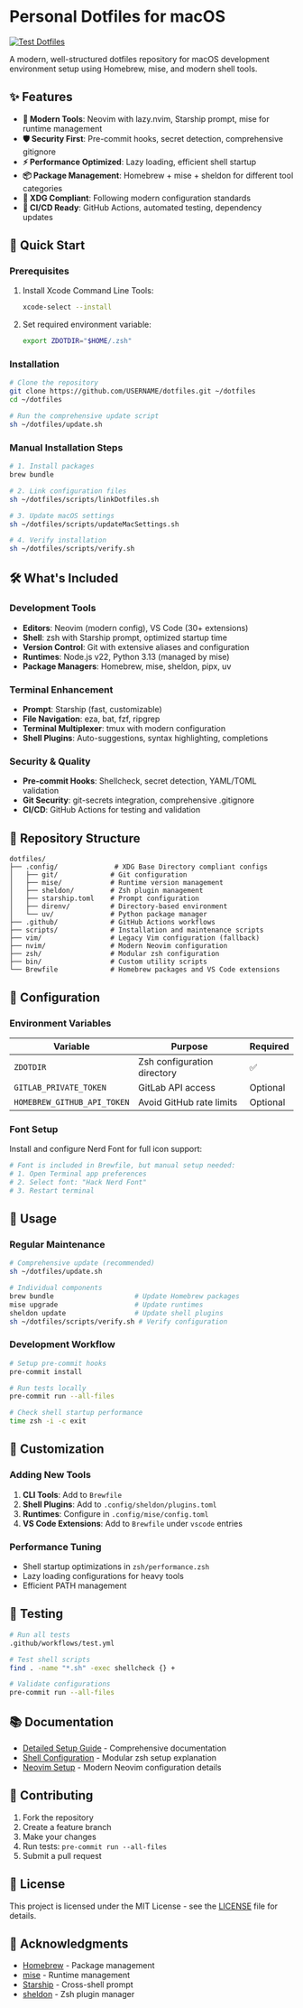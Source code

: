 # Personal Dotfiles for macOS

[![Test Dotfiles](https://github.com/USERNAME/dotfiles/workflows/Test%20Dotfiles/badge.svg)](https://github.com/USERNAME/dotfiles/actions)

A modern, well-structured dotfiles repository for macOS development environment setup using Homebrew, mise, and modern shell tools.

## ✨ Features

- **🚀 Modern Tools**: Neovim with lazy.nvim, Starship prompt, mise for runtime management
- **🛡️ Security First**: Pre-commit hooks, secret detection, comprehensive gitignore
- **⚡ Performance Optimized**: Lazy loading, efficient shell startup
- **📦 Package Management**: Homebrew + mise + sheldon for different tool categories
- **🔧 XDG Compliant**: Following modern configuration standards
- **🧪 CI/CD Ready**: GitHub Actions, automated testing, dependency updates

## 🚀 Quick Start

### Prerequisites

1. Install Xcode Command Line Tools:
   ```bash
   xcode-select --install
   ```

2. Set required environment variable:
   ```bash
   export ZDOTDIR="$HOME/.zsh"
   ```

### Installation

```bash
# Clone the repository
git clone https://github.com/USERNAME/dotfiles.git ~/dotfiles
cd ~/dotfiles

# Run the comprehensive update script
sh ~/dotfiles/update.sh
```

### Manual Installation Steps

```bash
# 1. Install packages
brew bundle

# 2. Link configuration files  
sh ~/dotfiles/scripts/linkDotfiles.sh

# 3. Update macOS settings
sh ~/dotfiles/scripts/updateMacSettings.sh

# 4. Verify installation
sh ~/dotfiles/scripts/verify.sh
```

## 🛠️ What's Included

### Development Tools
- **Editors**: Neovim (modern config), VS Code (30+ extensions)
- **Shell**: zsh with Starship prompt, optimized startup time
- **Version Control**: Git with extensive aliases and configuration
- **Runtimes**: Node.js v22, Python 3.13 (managed by mise)
- **Package Managers**: Homebrew, mise, sheldon, pipx, uv

### Terminal Enhancement
- **Prompt**: Starship (fast, customizable)
- **File Navigation**: eza, bat, fzf, ripgrep
- **Terminal Multiplexer**: tmux with modern configuration
- **Shell Plugins**: Auto-suggestions, syntax highlighting, completions

### Security & Quality
- **Pre-commit Hooks**: Shellcheck, secret detection, YAML/TOML validation
- **Git Security**: git-secrets integration, comprehensive .gitignore
- **CI/CD**: GitHub Actions for testing and validation

## 📁 Repository Structure

```
dotfiles/
├── .config/              # XDG Base Directory compliant configs
│   ├── git/             # Git configuration
│   ├── mise/            # Runtime version management  
│   ├── sheldon/         # Zsh plugin management
│   ├── starship.toml    # Prompt configuration
│   ├── direnv/          # Directory-based environment
│   └── uv/              # Python package manager
├── .github/             # GitHub Actions workflows
├── scripts/             # Installation and maintenance scripts
├── vim/                 # Legacy Vim configuration (fallback)
├── nvim/                # Modern Neovim configuration
├── zsh/                 # Modular zsh configuration
├── bin/                 # Custom utility scripts
└── Brewfile             # Homebrew packages and VS Code extensions
```

## 🔧 Configuration

### Environment Variables

| Variable | Purpose | Required |
|----------|---------|----------|
| `ZDOTDIR` | Zsh configuration directory | ✅ |
| `GITLAB_PRIVATE_TOKEN` | GitLab API access | Optional |
| `HOMEBREW_GITHUB_API_TOKEN` | Avoid GitHub rate limits | Optional |

### Font Setup

Install and configure Nerd Font for full icon support:

```bash
# Font is included in Brewfile, but manual setup needed:
# 1. Open Terminal app preferences
# 2. Select font: "Hack Nerd Font" 
# 3. Restart terminal
```

## 🚀 Usage

### Regular Maintenance

```bash
# Comprehensive update (recommended)
sh ~/dotfiles/update.sh

# Individual components
brew bundle                    # Update Homebrew packages
mise upgrade                   # Update runtimes
sheldon update                 # Update shell plugins
sh ~/dotfiles/scripts/verify.sh # Verify configuration
```

### Development Workflow

```bash
# Setup pre-commit hooks
pre-commit install

# Run tests locally
pre-commit run --all-files

# Check shell startup performance
time zsh -i -c exit
```

## 🔧 Customization

### Adding New Tools

1. **CLI Tools**: Add to `Brewfile`
2. **Shell Plugins**: Add to `.config/sheldon/plugins.toml`
3. **Runtimes**: Configure in `.config/mise/config.toml`
4. **VS Code Extensions**: Add to `Brewfile` under `vscode` entries

### Performance Tuning

- Shell startup optimizations in `zsh/performance.zsh`
- Lazy loading configurations for heavy tools
- Efficient PATH management

## 🧪 Testing

```bash
# Run all tests
.github/workflows/test.yml

# Test shell scripts
find . -name "*.sh" -exec shellcheck {} +

# Validate configurations
pre-commit run --all-files
```

## 📚 Documentation

- [Detailed Setup Guide](CLAUDE.md) - Comprehensive documentation
- [Shell Configuration](zsh/) - Modular zsh setup explanation
- [Neovim Setup](nvim/) - Modern Neovim configuration details

## 🤝 Contributing

1. Fork the repository
2. Create a feature branch
3. Make your changes
4. Run tests: `pre-commit run --all-files`
5. Submit a pull request

## 📄 License

This project is licensed under the MIT License - see the [LICENSE](LICENSE) file for details.

## 🙏 Acknowledgments

- [Homebrew](https://brew.sh/) - Package management
- [mise](https://mise.jdx.dev/) - Runtime management  
- [Starship](https://starship.rs/) - Cross-shell prompt
- [sheldon](https://sheldon.cli.rs/) - Zsh plugin manager

